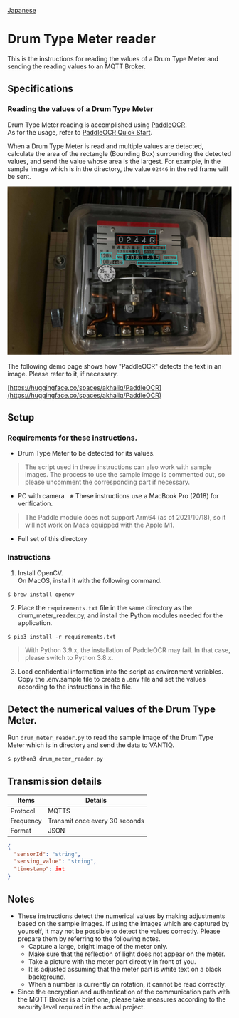 [Japanese](./README.md)

# Drum Type Meter reader  

This is the instructions for reading the values of a Drum Type Meter and sending the reading values to an MQTT Broker.  

## Specifications

### Reading the values of a Drum Type Meter

Drum Type Meter reading is accomplished using [PaddleOCR](https://github.com/PaddlePaddle/PaddleOCR).  
As for the usage, refer to [PaddleOCR Quick Start](https://github.com/PaddlePaddle/PaddleOCR/blob/release/2.3/doc/doc_en/quickstart_en.md#22-use-by-code).  

When a Drum Type Meter is read and multiple values are detected, calculate the area of the rectangle (Bounding Box) surrounding the detected values, and send the value whose area is the largest. For example, in the sample image which is in the directory, the value `02446` in the red frame will be sent.  

![](img/readme.jpg)

The following demo page shows how "PaddleOCR" detects the text in an image. Please refer to it, if necessary.  

[https://huggingface.co/spaces/akhaliq/PaddleOCR](https://huggingface.co/spaces/akhaliq/PaddleOCR)

## Setup

### Requirements for these instructions.

- Drum Type Meter to be detected for its values.    
> The script used in these instructions can also work with sample images. The process to use the sample image is commented out, so please uncomment the corresponding part if necessary.  

- PC with camera &nbsp; ※ These instructions use a MacBook Pro (2018) for verification.

>The Paddle module does not support Arm64 (as of 2021/10/18), so it will not work on Macs equipped with the Apple M1.  

- Full set of this directory

### Instructions

1. Install OpenCV.  
   On MacOS, install it with the following command.  

```sh
$ brew install opencv
```

2. Place the `requirements.txt` file in the same directory as the drum_meter_reader.py, and install the Python modules needed for the application.  

```
$ pip3 install -r requirements.txt
```
> With Python 3.9.x, the installation of PaddleOCR may fail. In that case, please switch to Python 3.8.x.  

3. Load confidential information into the script as environment variables.    
   Copy the .env.sample file to create a .env file and set the values according to the instructions in the file.  

## Detect the numerical values of the Drum Type Meter.  

Run `drum_meter_reader.py` to read the sample image of the Drum Type Meter which is in directory and send the data to VANTIQ.  

```sh
$ python3 drum_meter_reader.py
```

## Transmission details  

| Items        | Details                  |
| ------------ | --------------------- |
| Protocol   | MQTTS                 |
| Frequency  | Transmit once every 30 seconds |
| Format | JSON                  |

```JSON
{
  "sensorId": "string",
  "sensing_value": "string",
  "timestamp": int
}
```

## Notes

- These instructions detect the numerical values by making adjustments based on the sample images. If using the images which are captured by yourself, it may not be possible to detect the values correctly. Please prepare them by referring to the following notes.
  - Capture a large, bright image of the meter only.  
  - Make sure that the reflection of light does not appear on the meter.  
  - Take a picture with the meter part directly in front of you.  
  - It is adjusted assuming that the meter part is white text on a black background.  
  - When a number is currently on rotation, it cannot be read correctly.  
- Since the encryption and authentication of the communication path with the MQTT Broker is a brief one, please take measures according to the security level required in the actual project.  
